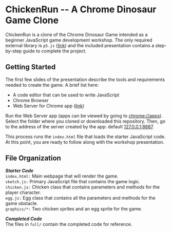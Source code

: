 # ChickenRun -- A Chrome Dinosaur Game Clone

ChickenRun is a clone of the Chrome Dinosaur Game intended as a beginner JavaScript game development workshop. The only required external library is `p5.js` ([link](https://p5js.org)) and the included presentation contains a step-by-step guide to complete the project.

## Getting Started  
The first few slides of the presentation describe the tools and requirements needed to create the game. A brief list here:  
* A code editor that can be used to write JavaScript
* Chrome Browser
* Web Server for Chrome app ([link](https://chrome.google.com/webstore/detail/web-server-for-chrome/ofhbbkphhbklhfoeikjpcbhemlocgigb?hl=en))

Run the Web Server app (apps can be viewed by going to [chrome://apps](chrome://apps)). Select the folder where you cloned or downloaded this repository. Then, go to the address of the server created by the app: default [127.0.0.1:8887](http://127.0.0.1:8887).  

This process runs the `index.html` file that loads the starter JavaScript code. At this point, you are ready to follow along with the workshop presentation.

## File Organization
***Starter Code***  
`index.html:` Main webpage that will render the game.  
`sketch.js:` Primary JavaScript file that contains the game logic.  
`chicken.js:` Chicken class that contains parameters and methods for the player character.  
`egg.js:` Egg class that contains all the parameters and methods for the game obstacle.  
`graphics/*:` Two chicken sprites and an egg sprite for the game.  

***Completed Code***  
The files in `full/` contain the completed code for reference.  



